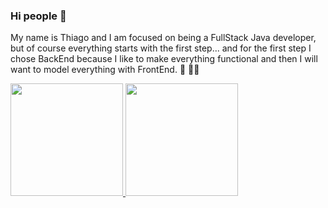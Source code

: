 ### Hi people 👋

My name is Thiago and I am focused on being a FullStack Java developer, but of course everything starts with the first step... and for the first step I chose BackEnd because I like to make everything functional and then I will want to model everything with FrontEnd. 
:speech_balloon: :technologist:
 <div>
  <a href="https://github.com/thiago-tec">
  <img height="180em" src="https://github-readme-stats.vercel.app/api?username=thiago-tec&show_icons=true&theme=dark&include_all_commits=true&count_private=true"/>
  <img height="180em" src="https://github-readme-stats.vercel.app/api/top-langs/?username=thiago-tec&layout=compact&langs_count=7&theme=dark"/>
</div>
